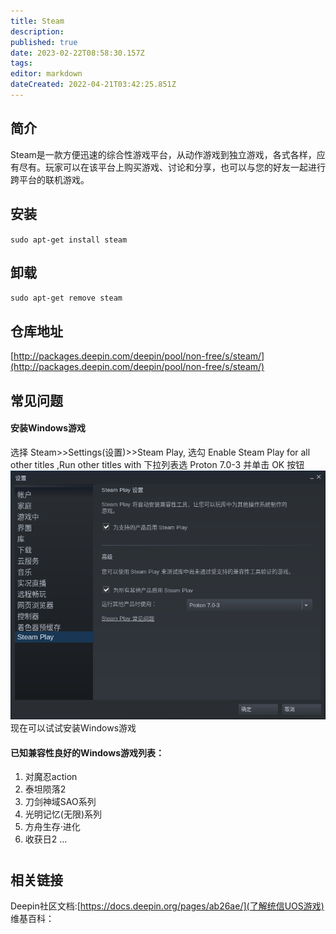 ```yaml
---
title: Steam
description: 
published: true
date: 2023-02-22T08:58:30.157Z
tags: 
editor: markdown
dateCreated: 2022-04-21T03:42:25.851Z
---
```


## 简介

Steam是一款方便迅速的综合性游戏平台，从动作游戏到独立游戏，各式各样，应有尽有。玩家可以在该平台上购买游戏、讨论和分享，也可以与您的好友一起进行跨平台的联机游戏。

## 安装

`sudo apt-get install steam`

## 卸载

`sudo apt-get remove steam`

## 仓库地址

[http://packages.deepin.com/deepin/pool/non-free/s/steam/](http://packages.deepin.com/deepin/pool/non-free/s/steam/)


## 常见问题

#### 安装Windows游戏
选择 Steam>>Settings(设置)>>Steam Play, 选勾 Enable Steam Play for all other titles ,Run other titles with 下拉列表选 Proton 7.0-3 并单击 OK 按钮
![截图_steam_20220617221355.png](/截图_steam_20220617221355.png)
现在可以试试安装Windows游戏

#### 已知兼容性良好的Windows游戏列表：
1. 对魔忍action
2. 泰坦陨落2
3. 刀剑神域SAO系列
4. 光明记忆(无限)系列
5. 方舟生存·进化
6. 收获日2
...


#

## 相关链接
Deepin社区文档:[https://docs.deepin.org/pages/ab26ae/](了解统信UOS游戏)
维基百科：